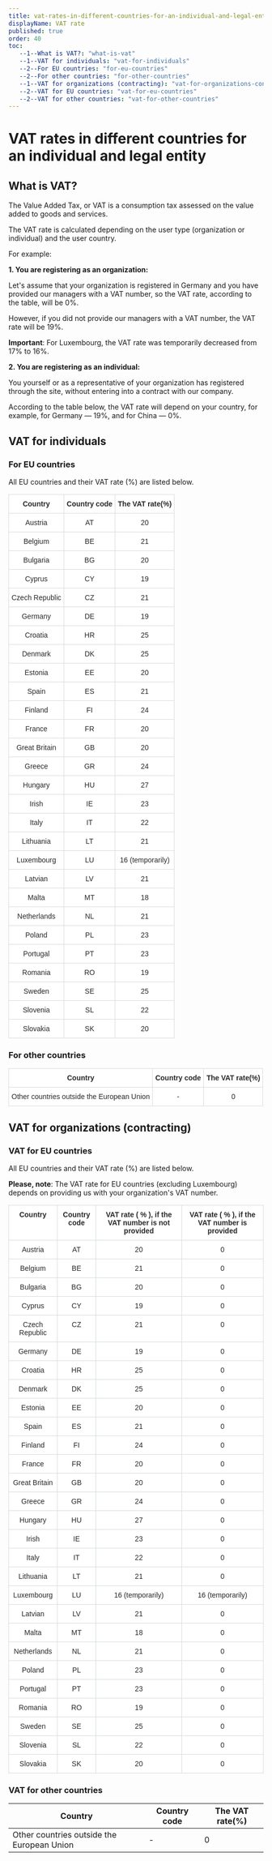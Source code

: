 ```yaml
---
title: vat-rates-in-different-countries-for-an-individual-and-legal-entity
displayName: VAT rate
published: true
order: 40
toc:
   --1--What is VAT?: "what-is-vat"
   --1--VAT for individuals: "vat-for-individuals"
   --2--For EU countries: "for-eu-countries"
   --2--For other countries: "for-other-countries"
   --1--VAT for organizations (contracting): "vat-for-organizations-contracting"
   --2--VAT for EU countries: "vat-for-eu-countries"
   --2--VAT for other countries: "vat-for-other-countries"
---
```


# VAT rates in different countries for an individual and legal entity

## What is VAT?

The Value Added Tax, or VAT is a consumption tax assessed on the value added to goods and services.

The VAT rate is calculated depending on the user type (organization or individual) and the user country.

For example:

**1\. You are registering as an organization:**

Let's assume that your organization is registered in Germany and you have provided our managers with a VAT number, so the VAT rate, according to the table, will be 0%.

However, if you did not provide our managers with a VAT number, the VAT rate will be 19%.

**Important**: For Luxembourg, the VAT rate was temporarily decreased from 17% to 16%.

**2\. You are registering as an individual:**

You yourself or as a representative of your organization has registered through the site, without entering into a contract with our company.

According to the table below, the VAT rate will depend on your country, for example, for Germany — 19%, and for China — 0%.


## VAT for individuals

### For EU countries

All EU countries and their VAT rate (%) are listed below.

<style type="text/css">
.tg  {border-collapse:collapse;border-spacing:0;}
.tg td{border-color:black;border-style:solid;border-width:1px;font-family:Arial, sans-serif;font-size:14px;
  overflow:hidden;padding:10px 5px;word-break:normal;}
.tg th{border-color:black;border-style:solid;border-width:1px;font-family:Arial, sans-serif;font-size:14px;
  font-weight:normal;overflow:hidden;padding:10px 5px;word-break:normal;}
.tg .tg-9r46{background-color:#FFF;border-color:inherit;color:#282828;font-weight:bold;text-align:center;vertical-align:top; border: 1px solid #d7dbdf;}
.tg .tg-twlz{background-color:#FFF;border-color:inherit;color:#282828;text-align:center;vertical-align:top; border: 1px solid #d7dbdf;}
</style>
<table class="tg">
<thead>
  <tr>
    <th class="tg-9r46">   Сountry     </th>
    <th class="tg-9r46">     Country code   </th>
    <th class="tg-9r46">        The VAT rate(%)    </th>
  </tr>
</thead>
<tbody>
  <tr>
    <td class="tg-twlz">Austria</td>
    <td class="tg-twlz">AT</td>
    <td class="tg-twlz">20</td>
  </tr>
  <tr>
    <td class="tg-twlz">Belgium</td>
    <td class="tg-twlz">BE</td>
    <td class="tg-twlz">21</td>
  </tr>
  <tr>
    <td class="tg-twlz">Bulgaria</td>
    <td class="tg-twlz">BG</td>
    <td class="tg-twlz">20</td>
  </tr>
  <tr>
    <td class="tg-twlz">Cyprus</td>
    <td class="tg-twlz">CY</td>
    <td class="tg-twlz">19</td>
  </tr>
  <tr>
    <td class="tg-twlz">Czech Republic</td>
    <td class="tg-twlz">CZ</td>
    <td class="tg-twlz">21</td>
  </tr>
  <tr>
    <td class="tg-twlz">Germany</td>
    <td class="tg-twlz">DE</td>
    <td class="tg-twlz">19</td>
  </tr>
  <tr>
    <td class="tg-twlz">Croatia</td>
    <td class="tg-twlz">HR</td>
    <td class="tg-twlz">25</td>
  </tr>
  <tr>
    <td class="tg-twlz">Denmark</td>
    <td class="tg-twlz">DK</td>
    <td class="tg-twlz">25</td>
  </tr>
  <tr>
    <td class="tg-twlz">Estonia</td>
    <td class="tg-twlz">EE</td>
    <td class="tg-twlz">20</td>
  </tr>
  <tr>
    <td class="tg-twlz">Spain</td>
    <td class="tg-twlz">ES</td>
    <td class="tg-twlz">21</td>
  </tr>
  <tr>
    <td class="tg-twlz">Finland</td>
    <td class="tg-twlz">FI</td>
    <td class="tg-twlz">24</td>
  </tr>
  <tr>
    <td class="tg-twlz">France</td>
    <td class="tg-twlz">FR</td>
    <td class="tg-twlz">20</td>
  </tr>
  <tr>
    <td class="tg-twlz">Great Britain</td>
    <td class="tg-twlz">GB</td>
    <td class="tg-twlz">20</td>
  </tr>
  <tr>
    <td class="tg-twlz">Greece</td>
    <td class="tg-twlz">GR</td>
    <td class="tg-twlz">24</td>
  </tr>
  <tr>
    <td class="tg-twlz">Hungary</td>
    <td class="tg-twlz">HU</td>
    <td class="tg-twlz">27</td>
  </tr>
  <tr>
    <td class="tg-twlz">Irish</td>
    <td class="tg-twlz">IE</td>
    <td class="tg-twlz">23</td>
  </tr>
  <tr>
    <td class="tg-twlz">Italy</td>
    <td class="tg-twlz">IT</td>
    <td class="tg-twlz">22</td>
  </tr>
  <tr>
    <td class="tg-twlz">Lithuania</td>
    <td class="tg-twlz">LT</td>
    <td class="tg-twlz">21</td>
  </tr>
  <tr>
    <td class="tg-twlz">Luxembourg</td>
    <td class="tg-twlz">LU</td>
    <td class="tg-twlz">16 (temporarily)</td>
  </tr>
  <tr>
    <td class="tg-twlz">Latvian</td>
    <td class="tg-twlz">LV</td>
    <td class="tg-twlz">21</td>
  </tr>
  <tr>
    <td class="tg-twlz">Malta</td>
    <td class="tg-twlz">MT</td>
    <td class="tg-twlz">18</td>
  </tr>
  <tr>
    <td class="tg-twlz">Netherlands</td>
    <td class="tg-twlz">NL</td>
    <td class="tg-twlz">21</td>
  </tr>
  <tr>
    <td class="tg-twlz">Poland</td>
    <td class="tg-twlz">PL</td>
    <td class="tg-twlz">23</td>
  </tr>
  <tr>
    <td class="tg-twlz">Portugal</td>
    <td class="tg-twlz">PT</td>
    <td class="tg-twlz">23</td>
  </tr>
  <tr>
    <td class="tg-twlz">Romania</td>
    <td class="tg-twlz">RO</td>
    <td class="tg-twlz">19</td>
  </tr>
  <tr>
    <td class="tg-twlz">Sweden</td>
    <td class="tg-twlz">SE</td>
    <td class="tg-twlz">25</td>
  </tr>
  <tr>
    <td class="tg-twlz">Slovenia</td>
    <td class="tg-twlz">SL</td>
    <td class="tg-twlz">22</td>
  </tr>
  <tr>
    <td class="tg-twlz">Slovakia</td>
    <td class="tg-twlz">SK</td>
    <td class="tg-twlz">20</td>
  </tr>
</tbody>
</table>

### For other countries

<style type="text/css">
.tg  {border-collapse:collapse;border-spacing:0;}
.tg td{border-color:black;border-style:solid;border-width:1px;font-family:Arial, sans-serif;font-size:14px;
  overflow:hidden;padding:10px 5px;word-break:normal;}
.tg th{border-color:black;border-style:solid;border-width:1px;font-family:Arial, sans-serif;font-size:14px;
  font-weight:normal;overflow:hidden;padding:10px 5px;word-break:normal;}
.tg .tg-9r46{background-color:#FFF;border-color:inherit;color:#282828;font-weight:bold;text-align:center;vertical-align:top; border: 1px solid #d7dbdf;}
.tg .tg-twlz{background-color:#FFF;border-color:inherit;color:#282828;text-align:center;vertical-align:top; border: 1px solid #d7dbdf;}
</style>
<table class="tg">
<thead>
  <tr>
    <th class="tg-9r46">  Country     </th>
    <th class="tg-9r46">     Country code   </th>
    <th class="tg-9r46">        The VAT rate(%)    </th>
  </tr>
</thead>
<tbody>
  <tr>
    <td class="tg-twlz">Other countries outside the European Union</td>
    <td class="tg-twlz">-</td>
    <td class="tg-twlz">0</td>
  </tr>
</tbody>
</table>

## VAT for organizations (contracting)

### VAT for EU countries

All EU countries and their VAT rate (%) are listed below.

**Please, note**: The VAT rate for EU countries (excluding Luxembourg) depends on providing us with your organization's VAT number.

<style type="text/css">
.tg  {border-collapse:collapse;border-spacing:0;}
.tg td{border-color:black;border-style:solid;border-width:1px;font-family:Arial, sans-serif;font-size:14px;
  overflow:hidden;padding:10px 5px;word-break:normal;}
.tg th{border-color:black;border-style:solid;border-width:1px;font-family:Arial, sans-serif;font-size:14px;
  font-weight:normal;overflow:hidden;padding:10px 5px;word-break:normal;}
.tg .tg-9r46{background-color:#FFF;border-color:inherit;color:#282828;font-weight:bold;text-align:center;vertical-align:top;  border: 1px solid #d7dbdf;}
.tg .tg-twlz{background-color:#FFF;border-color:inherit;color:#282828;text-align:center;vertical-align:top;  border: 1px solid #d7dbdf;}
</style>
<table class="tg">
<thead>
  <tr>
    <th class="tg-9r46">    Сountry     </th>
    <th class="tg-9r46">     Country code   </th>
    <th class="tg-9r46"> VAT rate ( % ), if the VAT number is not provided    </th>
    <th class="tg-9r46">VAT rate ( % ), if the VAT number is provided</th>
  </tr>
</thead>
<tbody>
  <tr>
    <td class="tg-twlz">Austria</td>
    <td class="tg-twlz">AT</td>
    <td class="tg-twlz">20</td>
    <td class="tg-twlz">0</td>
  </tr>
  <tr>
    <td class="tg-twlz">Belgium</td>
    <td class="tg-twlz">BE</td>
    <td class="tg-twlz">21</td>
    <td class="tg-twlz">0</td>
  </tr>
  <tr>
    <td class="tg-twlz">Bulgaria</td>
    <td class="tg-twlz">BG</td>
    <td class="tg-twlz">20</td>
    <td class="tg-twlz">0</td>
  </tr>
  <tr>
    <td class="tg-twlz">Cyprus</td>
    <td class="tg-twlz">CY</td>
    <td class="tg-twlz">19</td>
    <td class="tg-twlz">0</td>
  </tr>
  <tr>
    <td class="tg-twlz">Czech Republic</td>
    <td class="tg-twlz">CZ</td>
    <td class="tg-twlz">21</td>
    <td class="tg-twlz">0</td>
  </tr>
  <tr>
    <td class="tg-twlz">Germany</td>
    <td class="tg-twlz">DE</td>
    <td class="tg-twlz">19</td>
    <td class="tg-twlz">0</td>
  </tr>
  <tr>
    <td class="tg-twlz">Croatia</td>
    <td class="tg-twlz">HR</td>
    <td class="tg-twlz">25</td>
    <td class="tg-twlz">0</td>
  </tr>
  <tr>
    <td class="tg-twlz">Denmark</td>
    <td class="tg-twlz">DK</td>
    <td class="tg-twlz">25</td>
    <td class="tg-twlz">0</td>
  </tr>
  <tr>
    <td class="tg-twlz">Estonia</td>
    <td class="tg-twlz">EE</td>
    <td class="tg-twlz">20</td>
    <td class="tg-twlz">0</td>
  </tr>
  <tr>
    <td class="tg-twlz">Spain</td>
    <td class="tg-twlz">ES</td>
    <td class="tg-twlz">21</td>
    <td class="tg-twlz">0</td>
  </tr>
  <tr>
    <td class="tg-twlz">Finland</td>
    <td class="tg-twlz">FI</td>
    <td class="tg-twlz">24</td>
    <td class="tg-twlz">0</td>
  </tr>
  <tr>
    <td class="tg-twlz">France</td>
    <td class="tg-twlz">FR</td>
    <td class="tg-twlz">20</td>
    <td class="tg-twlz">0</td>
  </tr>
  <tr>
    <td class="tg-twlz">Great Britain</td>
    <td class="tg-twlz">GB</td>
    <td class="tg-twlz">20</td>
    <td class="tg-twlz">0</td>
  </tr>
  <tr>
    <td class="tg-twlz">Greece</td>
    <td class="tg-twlz">GR</td>
    <td class="tg-twlz">24</td>
    <td class="tg-twlz">0</td>
  </tr>
  <tr>
    <td class="tg-twlz">Hungary</td>
    <td class="tg-twlz">HU</td>
    <td class="tg-twlz">27</td>
    <td class="tg-twlz">0</td>
  </tr>
  <tr>
    <td class="tg-twlz">Irish</td>
    <td class="tg-twlz">IE</td>
    <td class="tg-twlz">23</td>
    <td class="tg-twlz">0</td>
  </tr>
  <tr>
    <td class="tg-twlz">Italy</td>
    <td class="tg-twlz">IT</td>
    <td class="tg-twlz">22</td>
    <td class="tg-twlz">0</td>
  </tr>
  <tr>
    <td class="tg-twlz">Lithuania</td>
    <td class="tg-twlz">LT</td>
    <td class="tg-twlz">21</td>
    <td class="tg-twlz">0</td>
  </tr>
  <tr>
    <td class="tg-twlz">Luxembourg</td>
    <td class="tg-twlz">LU</td>
    <td class="tg-twlz">16 (temporarily)</td>
    <td class="tg-twlz">16 (temporarily)</td>
  </tr>
  <tr>
    <td class="tg-twlz">Latvian</td>
    <td class="tg-twlz">LV</td>
    <td class="tg-twlz">21</td>
    <td class="tg-twlz">0</td>
  </tr>
  <tr>
    <td class="tg-twlz">Malta</td>
    <td class="tg-twlz">MT</td>
    <td class="tg-twlz">18</td>
    <td class="tg-twlz">0</td>
  </tr>
  <tr>
    <td class="tg-twlz">Netherlands</td>
    <td class="tg-twlz">NL</td>
    <td class="tg-twlz">21</td>
    <td class="tg-twlz">0</td>
  </tr>
  <tr>
    <td class="tg-twlz">Poland</td>
    <td class="tg-twlz">PL</td>
    <td class="tg-twlz">23</td>
    <td class="tg-twlz">0</td>
  </tr>
  <tr>
    <td class="tg-twlz">Portugal</td>
    <td class="tg-twlz">PT</td>
    <td class="tg-twlz">23</td>
    <td class="tg-twlz">0</td>
  </tr>
  <tr>
    <td class="tg-twlz">Romania</td>
    <td class="tg-twlz">RO</td>
    <td class="tg-twlz">19</td>
    <td class="tg-twlz">0</td>
  </tr>
  <tr>
    <td class="tg-twlz">Sweden</td>
    <td class="tg-twlz">SE</td>
    <td class="tg-twlz">25</td>
    <td class="tg-twlz">0</td>
  </tr>
  <tr>
    <td class="tg-twlz">Slovenia</td>
    <td class="tg-twlz">SL</td>
    <td class="tg-twlz">22</td>
    <td class="tg-twlz">0</td>
  </tr>
  <tr>
    <td class="tg-twlz">Slovakia</td>
    <td class="tg-twlz">SK</td>
    <td class="tg-twlz">20</td>
    <td class="tg-twlz">0</td>
  </tr>
</tbody>
</table>

### VAT for other countries

<table>
<thead>
  <tr>
    <th class="tg-9r46">  Country     </th>
    <th class="tg-9r46">     Country code   </th>
    <th class="tg-9r46">        The VAT rate(%)    </th>
  </tr>
</thead>
<tbody>
  <tr>
    <td class="tg-twlz">Other countries outside the European Union</td>
    <td class="tg-twlz">-</td>
    <td class="tg-twlz">0</td>
  </tr>
</tbody>
</table>
